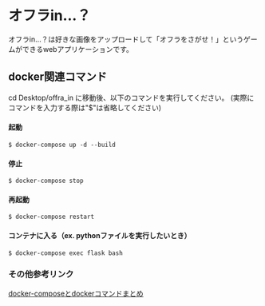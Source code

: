 # オフラin…？


オフラin…？は好きな画像をアップロードして「オフラをさがせ！」というゲームができるwebアプリケーションです。




## docker関連コマンド
cd Desktop/offra_in に移動後、以下のコマンドを実行してください。
(実際にコマンドを入力する際は"$"は省略してください)


#### 起動
```
$ docker-compose up -d --build
```

#### 停止
```
$ docker-compose stop
```

#### 再起動
```
$ docker-compose restart
```

#### コンテナに入る（ex. pythonファイルを実行したいとき）
```
$ docker-compose exec flask bash
```


### その他参考リンク
[docker-composeとdockerコマンドまとめ](https://qiita.com/tomo62/items/d966908cbc79a4c52dc7)
